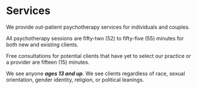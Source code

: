 # Services

We provide out-patient psychotherapy services for individuals and couples.

All psychotherapy sessions are fifty-two (52) to fifty-five (55) minutes for both new and existing clients.

Free consultations for potential clients that have yet to select our practice or a provider are fifteen (15) minutes.

We see anyone _**ages 13 and up**_. We see clients regardless of race, sexual orientation, gender identity, religion, or political leanings.

